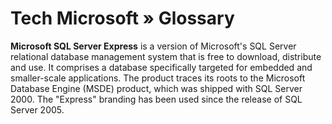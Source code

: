 # Tech Microsoft » Glossary


**Microsoft SQL Server Express** is a version of Microsoft's SQL Server relational database management system that is free to download, distribute and use. It comprises a database specifically targeted for embedded and smaller-scale applications. The product traces its roots to the Microsoft Database Engine (MSDE) product, which was shipped with SQL Server 2000. The "Express" branding has been used since the release of SQL Server 2005.

